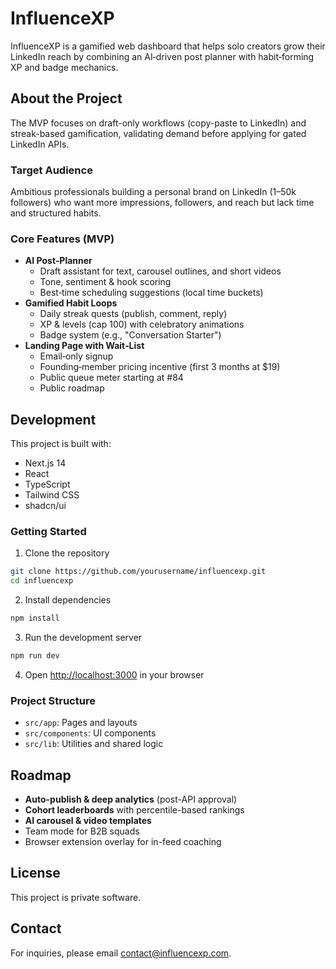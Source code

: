 # InfluenceXP

InfluenceXP is a gamified web dashboard that helps solo creators grow their LinkedIn reach by combining an AI‑driven post planner with habit‑forming XP and badge mechanics.

## About the Project

The MVP focuses on draft-only workflows (copy-paste to LinkedIn) and streak-based gamification, validating demand before applying for gated LinkedIn APIs.

### Target Audience

Ambitious professionals building a personal brand on LinkedIn (1–50k followers) who want more impressions, followers, and reach but lack time and structured habits.

### Core Features (MVP)

- **AI Post‑Planner**  
  - Draft assistant for text, carousel outlines, and short videos  
  - Tone, sentiment & hook scoring  
  - Best‑time scheduling suggestions (local time buckets)
- **Gamified Habit Loops**  
  - Daily streak quests (publish, comment, reply)  
  - XP & levels (cap 100) with celebratory animations  
  - Badge system (e.g., "Conversation Starter")
- **Landing Page with Wait‑List**  
  - Email‑only signup  
  - Founding‑member pricing incentive (first 3 months at $19)  
  - Public queue meter starting at #84  
  - Public roadmap

## Development

This project is built with:
- Next.js 14
- React
- TypeScript
- Tailwind CSS
- shadcn/ui

### Getting Started

1. Clone the repository
```bash
git clone https://github.com/yourusername/influencexp.git
cd influencexp
```

2. Install dependencies
```bash
npm install
```

3. Run the development server
```bash
npm run dev
```

4. Open [http://localhost:3000](http://localhost:3000) in your browser

### Project Structure

- `src/app`: Pages and layouts
- `src/components`: UI components
- `src/lib`: Utilities and shared logic

## Roadmap

- **Auto-publish & deep analytics** (post-API approval)
- **Cohort leaderboards** with percentile-based rankings
- **AI carousel & video templates**
- Team mode for B2B squads
- Browser extension overlay for in-feed coaching

## License

This project is private software.

## Contact

For inquiries, please email [contact@influencexp.com](mailto:contact@influencexp.com).
